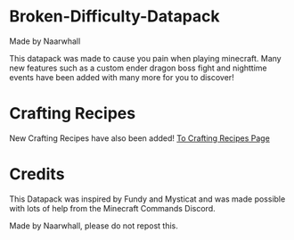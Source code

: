 # Broken-Difficulty-Datapack
Made by Naarwhall

This datapack was made to cause you pain when playing minecraft. Many new features such as a custom ender dragon boss fight and nighttime events have been added with many more for you to discover!

# Crafting Recipes
New Crafting Recipes have also been added! [To Crafting Recipes Page](https://github.com/Naarwhall/Broken-Difficulty-Datapack/blob/dc9f3a475a33a67d4a23f0bca9b4a1d95fef5c38/Crafting%20Recipes.md)






# Credits
This Datapack was inspired by Fundy and Mysticat and was made possible with lots of help from the Minecraft Commands Discord.

Made by Naarwhall, please do not repost this.
